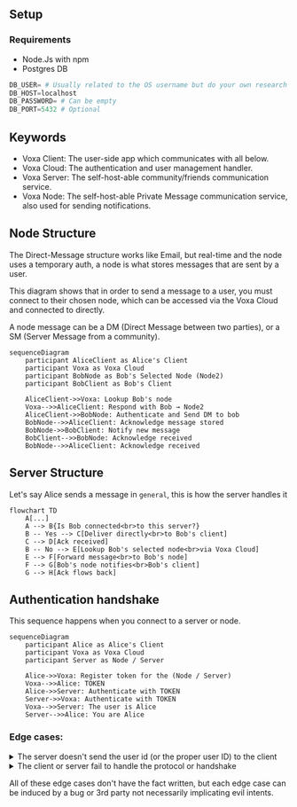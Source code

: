 ## Setup
### Requirements
- Node.Js with npm
- Postgres DB

```python
DB_USER= # Usually related to the OS username but do your own research
DB_HOST=localhost
DB_PASSWORD= # Can be empty
DB_PORT=5432 # Optional
```


## Keywords

- Voxa Client: The user-side app which communicates with all below.
- Voxa Cloud: The authentication and user management handler.
- Voxa Server: The self-host-able community/friends communication service.
- Voxa Node: The self-host-able Private Message communication service, also used for sending notifications.

## Node Structure

The Direct-Message structure works like Email, but real-time and the node uses a temporary auth, a node is what stores messages that are sent by a user.

This diagram shows that in order to send a message to a user, you must connect to their chosen node, which can be accessed via the Voxa Cloud and connected to directly.

A node message can be a DM (Direct Message between two parties), or a SM (Server Message from a community).

```mermaid
sequenceDiagram
    participant AliceClient as Alice's Client
    participant Voxa as Voxa Cloud
    participant BobNode as Bob's Selected Node (Node2)
    participant BobClient as Bob's Client

    AliceClient->>Voxa: Lookup Bob's node
    Voxa-->>AliceClient: Respond with Bob → Node2
    AliceClient->>BobNode: Authenticate and Send DM to bob
    BobNode-->>AliceClient: Acknowledge message stored
    BobNode->>BobClient: Notify new message
    BobClient-->>BobNode: Acknowledge received
    BobNode-->>AliceClient: Acknowledge received
```

## Server Structure

Let's say Alice sends a message in `general`, this is how the server handles it

```mermaid
flowchart TD
    A[...]
    A --> B{Is Bob connected<br>to this server?}
    B -- Yes --> C[Deliver directly<br>to Bob's client]
    C --> D[Ack received]
    B -- No --> E[Lookup Bob's selected node<br>via Voxa Cloud]
    E --> F[Forward message<br>to Bob's node]
    F --> G[Bob's node notifies<br>Bob's client]
    G --> H[Ack flows back]
```

## Authentication handshake

This sequence happens when you connect to a server or node.

```mermaid
sequenceDiagram
    participant Alice as Alice's Client
    participant Voxa as Voxa Cloud
    participant Server as Node / Server

    Alice->>Voxa: Register token for the (Node / Server)
    Voxa-->>Alice: TOKEN
    Alice->>Server: Authenticate with TOKEN
    Server->>Voxa: Authenticate with TOKEN
    Voxa-->>Server: The user is Alice
    Server-->>Alice: You are Alice
```

### Edge cases:

<details>
<summary>The server doesn't send the user id (or the proper user ID) to the client</summary>

1. The server is compromised / has evil intents
2. The token is compromised / client has evil intents

</details>

<details>
<summary>The client or server fail to handle the protocol or handshake</summary>

1. The server is likely outdated and lacks maintenance
2. The client is likely outdated and lacks maintenance

</details>

All of these edge cases don't have the fact written, but each edge case can be induced by a bug or 3rd party not necessarily implicating evil intents.
